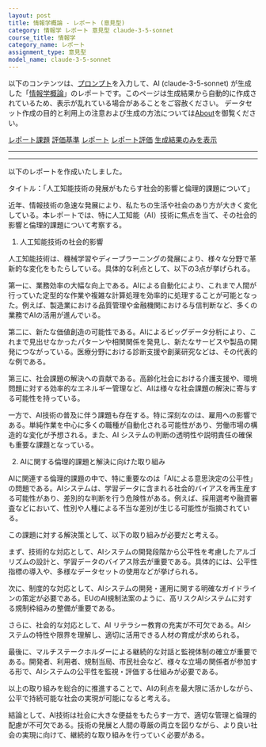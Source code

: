 ```yaml
---
layout: post
title: 情報学概論 - レポート (意見型)
category: 情報学 レポート 意見型 claude-3-5-sonnet
course_title: 情報学
category_name: レポート
assignment_type: 意見型
model_name: claude-3-5-sonnet
---
```


以下のコンテンツは、[プロンプト](http://127.0.0.1:8000/generated/情報学/claude-3-5-sonnet/prompt_レポート-意見型.md)を入力して、AI (claude-3-5-sonnet) が生成した「[情報学概論](/contents/情報学/)」のレポートです。このページは生成結果から自動的に作成されているため、表示が乱れている場合があることをご容赦ください。
データセット作成の目的と利用上の注意および生成の方法については[About](/About)を御覧ください。

[レポート課題](../レポート課題-意見型)
[評価基準](../評価基準-意見型)
[レポート](../レポート-意見型)
[レポート評価](../レポート評価-意見型)
[生成結果のみを表示](http://127.0.0.1:8000/generated/情報学/claude-3-5-sonnet/レポート-意見型.md)
  

***
***
  
以下のレポートを作成いたしました。

タイトル：「人工知能技術の発展がもたらす社会的影響と倫理的課題について」

近年、情報技術の急速な発展により、私たちの生活や社会のあり方が大きく変化している。本レポートでは、特に人工知能（AI）技術に焦点を当て、その社会的影響と倫理的課題について考察する。

1. 人工知能技術の社会的影響

人工知能技術は、機械学習やディープラーニングの発展により、様々な分野で革新的な変化をもたらしている。具体的な利点として、以下の3点が挙げられる。

第一に、業務効率の大幅な向上である。AIによる自動化により、これまで人間が行っていた定型的な作業や複雑な計算処理を効率的に処理することが可能となった。例えば、製造業における品質管理や金融機関における与信判断など、多くの業務でAIの活用が進んでいる。

第二に、新たな価値創造の可能性である。AIによるビッグデータ分析により、これまで見出せなかったパターンや相関関係を発見し、新たなサービスや製品の開発につながっている。医療分野における診断支援や創薬研究などは、その代表的な例である。

第三に、社会課題の解決への貢献である。高齢化社会における介護支援や、環境問題に対する効率的なエネルギー管理など、AIは様々な社会課題の解決に寄与する可能性を持っている。

一方で、AI技術の普及に伴う課題も存在する。特に深刻なのは、雇用への影響である。単純作業を中心に多くの職種が自動化される可能性があり、労働市場の構造的な変化が予想される。また、AI システムの判断の透明性や説明責任の確保も重要な課題となっている。

2. AIに関する倫理的課題と解決に向けた取り組み

AIに関連する倫理的課題の中で、特に重要なのは「AIによる意思決定の公平性」の問題である。AIシステムは、学習データに含まれる社会的バイアスを再生産する可能性があり、差別的な判断を行う危険性がある。例えば、採用選考や融資審査などにおいて、性別や人種による不当な差別が生じる可能性が指摘されている。

この課題に対する解決策として、以下の取り組みが必要だと考える。

まず、技術的な対応として、AIシステムの開発段階から公平性を考慮したアルゴリズムの設計と、学習データのバイアス除去が重要である。具体的には、公平性指標の導入や、多様なデータセットの使用などが挙げられる。

次に、制度的な対応として、AIシステムの開発・運用に関する明確なガイドラインの策定が必要である。EUのAI規制法案のように、高リスクAIシステムに対する規制枠組みの整備が重要である。

さらに、社会的な対応として、AI リテラシー教育の充実が不可欠である。AIシステムの特性や限界を理解し、適切に活用できる人材の育成が求められる。

最後に、マルチステークホルダーによる継続的な対話と監視体制の確立が重要である。開発者、利用者、規制当局、市民社会など、様々な立場の関係者が参加する形で、AIシステムの公平性を監視・評価する仕組みが必要である。

以上の取り組みを総合的に推進することで、AIの利点を最大限に活かしながら、公平で持続可能な社会の実現が可能になると考える。

結論として、AI技術は社会に大きな便益をもたらす一方で、適切な管理と倫理的配慮が不可欠である。技術の発展と人間の尊厳の両立を図りながら、より良い社会の実現に向けて、継続的な取り組みを行っていく必要がある。

